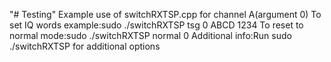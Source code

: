 "# Testing" 
Example use of switchRXTSP.cpp for channel A(argument 0)
To set IQ words example:sudo ./switchRXTSP tsg 0 ABCD 1234 
To reset to normal mode:sudo ./switchRXTSP normal 0
Additional info:Run sudo ./switchRXTSP for additional options
